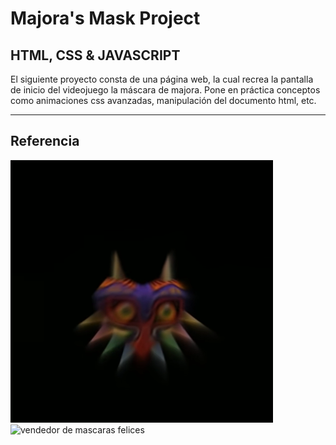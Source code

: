 # Majora's Mask Project

## HTML, CSS & JAVASCRIPT


El siguiente proyecto consta de una página web, la cual recrea la pantalla de inicio del videojuego la máscara de majora. 
Pone en práctica conceptos como animaciones css avanzadas, manipulación del documento html, etc.
***

## Referencia

![mascara de majora](img/reference.png)
![vendedor de mascaras felices](img/reference%202.png)


